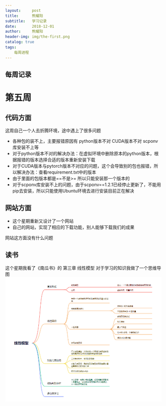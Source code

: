 ```yaml
---
layout:     post
title:      熊耀阳
subtitle:   学习记录
date:       2018-12-01
author:     熊耀阳
header-img: img/the-first.png
catalog: true
tags:
    每周进程
---
```

每周记录
----
# 第五周

## 代码方面

这周自己一个人去折腾环境，途中遇上了很多问题

- 各种包的装不上，主要报错原因有 python版本不对 CUDA版本不对 scponv库安装不上等
- 对于python版本不对的解决办法：在虚拟环境中删除原本的python版本，根据报错的版本选择合适的版本重新安装下载
- 对于CUDA版本与pytorch版本不对应的问题，这个会导致别的包也报错，所以解决办法：查看requirement.txt中的版本
- 由于里面的包版本都是==不是>= 所以只能安装那一个版本的
- 对于scponv库安装不上的问题，由于scponv==1.2.1已经停止更新了，不能用pip去安装，所以只能使用Ubuntu环境去进行安装目前正在解决

## 网站方面

- 这个星期重新又设计了一个网站
- 自己的网站，实现了相应的下载功能，别人能够下载我们的成果

网站这方面没有什么问题

## 读书

这个星期我看了《南瓜书》的 第三章 线性模型
对于学习的知识我做了一个思维导图
![](/files/第三章.png)
